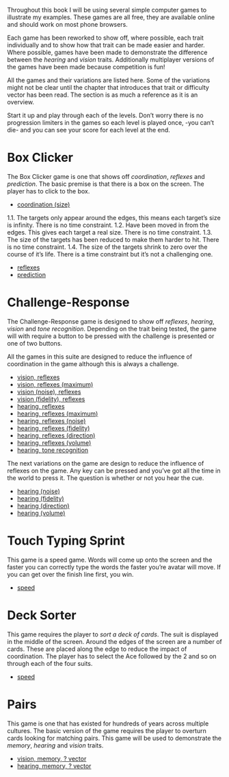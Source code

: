 ﻿Throughout this book I will be using several simple computer games to illustrate my examples. These games are all free, they are available online and should work on most phone browsers.

Each game has been reworked to show off, where possible, each trait individually and to show how that trait can be made easier and harder. Where possible, games have been made to demonstrate the difference between the *hearing* and *vision* traits. Additionally multiplayer versions of the games have been made because competition is fun!

All the games and their variations are listed here. Some of the variations might not be clear until the chapter that introduces that trait or difficulty vector has been read. The section is as much a reference as it is an overview.

Start it up and play through each of the levels. Don’t worry there is no progression limiters in the games so each level is played once, -you can’t die- and you can see your score for each level at the end.

# Box Clicker
The Box Clicker game is one that shows off *coordination*, *reflexes* and *prediction*. The basic premise is that there is a box on the screen. The player has to click to the box.

- [coordination (size)](/box-clicker/coordination)

1.1. The targets only appear around the edges, this means each target’s size is infinity. There is no time constraint.
1.2. Have been moved in from the edges. This gives each target a real size. There is no time constraint.
1.3. The size of the targets has been reduced to make them harder to hit. There is no time constraint.
1.4. The size of the targets shrink to zero over the course of it’s life. There is a time constraint but it’s not a challenging one.

- [reflexes](/box-clicker/reflexes)
- [prediction](/box-clicker/prediction)

# Challenge-Response
The Challenge-Response game is designed to show off *reflexes*, *hearing*, *vision* and *tone recognition*. Depending on the trait being tested, the game will with require a button to be pressed with the challenge is presented or one of two buttons. 

All the games in this suite are designed to reduce the influence of coordination in the game although this is always a challenge.

- [vision, reflexes](/challenge-response/vision-reflexes/no-limit)
- [vision, reflexes (maximum)](/challenge-response/vision-reflexes/maximum)
- [vision (noise), reflexes](/challenge-response/vision-noise)
- [vision (fidelity), reflexes](/challenge-response/vision-fidelity)
- [hearing, reflexes](/challenge-response/hearing-reflexes/no-limit)
- [hearing, reflexes (maximum)](/challenge-response/hearing-reflexes/maximum)
- [hearing, reflexes (noise)](/challenge-response/hearing-reflexes/noise)
- [hearing, reflexes (fidelity)](/challenge-response/hearing-reflexes/fidelity)
- [hearing, reflexes (direction)](/challenge-response/hearing-reflexes/direction)
- [hearing, reflexes (volume)](/challenge-response/hearing-reflexes/volume)
- [hearing, tone recognition](/challenge-response/tone-recognition)

The next variations on the game are design to reduce the influence of reflexes on the game. Any key can be pressed and you’ve got all the time in the world to press it. The question is whether or not you hear the cue.

- [hearing (noise)](/challenge-response/hearing/noise)
- [hearing (fidelity)](/challenge-response/hearing/fidelity)
- [hearing (direction)](/challenge-response/hearing/direction)
- [hearing (volume)](/challenge-response/hearing/volume)

# Touch Typing Sprint
This game is a speed game. Words will come up onto the screen and the faster you can correctly type the words the faster you’re avatar will move. If you can get over the finish line first, you win.

- [speed](/touch-typing-sprint)

# Deck Sorter
This game requires the player to *sort a deck of cards*. The suit is displayed in the middle of the screen. Around the edges of the screen are a number of cards. These are placed along the edge to reduce the impact of coordination. The player has to select the Ace followed by the 2 and so on through each of the four suits.

- [speed](/deck-sorter)

# Pairs
This game is one that has existed for hundreds of years across multiple cultures. The basic version of the game requires the player to overturn cards looking for matching pairs. This game will be used to demonstrate the *memory*, *hearing* and *vision* traits.

- [vision, memory, ? vector](/pairs/vision-memory/?)
- [hearing, memory, ? vector](/pairs/hearing-memory/?)
